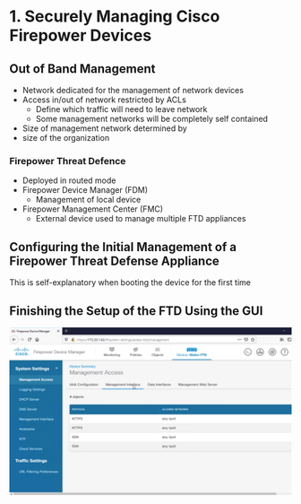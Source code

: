 # 1. Securely Managing Cisco Firepower Devices

## Out of Band Management

* Network dedicated for the management of network devices
* Access in/out of network restricted by ACLs
  * Define which traffic will need to leave network
  * Some management networks will be completely self contained
* Size of management network determined by
* size of the organization

### Firepower Threat Defence

* Deployed in routed mode
* Firepower Device Manager (FDM)
  * Management of local device
* Firepower Management Center (FMC)
  * External device used to manage multiple FTD appliances

## Configuring the Initial Management of a Firepower Threat Defense Appliance

This is self-explanatory when booting the device for the first time

## Finishing the Setup of the FTD Using the GUI

![](../../../.gitbook/assets/securely-managing-cisco-firepower-devices-1.png)

